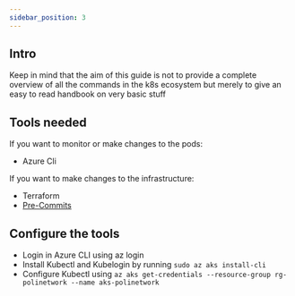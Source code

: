 ```yaml
---
sidebar_position: 3
---
```

## Intro
Keep in mind that the aim of this guide is not to provide a complete overview of all the commands in the k8s ecosystem but merely to give an easy to read handbook on very basic stuff 

## Tools needed
If you want to monitor or make changes to the pods:
- Azure Cli

If you want to make changes to the infrastructure:
- Terraform
- [Pre-Commits](https://github.com/antonbabenko/pre-commit-terraform)

## Configure the tools
- Login in Azure CLI using az login
- Install Kubectl and Kubelogin by running ```sudo az aks install-cli```
- Configure Kubectl using ```az aks get-credentials --resource-group rg-polinetwork --name aks-polinetwork```
